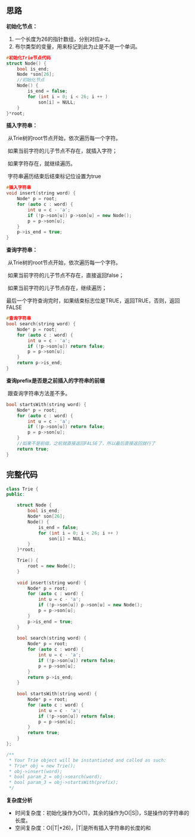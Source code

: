 ## 思路

**初始化节点：**

1. 一个长度为26的指针数组，分别对应a-z。
2. 布尔类型的变量，用来标记到此为止是不是一个单词。

```c++
#初始化Trie节点代码
struct Node() {
    bool is_end;
    Node *son[26];
    //初始化节点
    Node() {
        is_end = false;
        for (int i = 0; i < 26; i ++ )
            son[i] = NULL;
    }
}*root;
```

**插入字符串：**

​	从Trie树的root节点开始，依次遍历每一个字符。

​	如果当前字符的儿子节点不存在，就插入字符；

​	如果字符存在，就继续遍历。

​	字符串遍历结束后结束标记位设置为true

```c++
#插入字符串
void insert(string word) {
    Node* p = root;
    for (auto c : word) {
        int u = c - 'a';
        if (!p->son[u]) p->son[u] = new Node();
        p = p->son[u];
    }
    p->is_end = true;
}
```

**查询字符串：**

​	从Trie树的root节点开始，依次遍历每一个字符。

​	如果当前字符的儿子节点不存在，直接返回false；

​	如果当前字符的儿子节点存在，继续遍历；

​	最后一个字符查询完时，如果结束标志位是TRUE，返回TRUE，否则，返回FALSE

```c++
#查询字符串
bool search(string word) {
    Node* p = root;
    for (auto c : word) {
        int u = c - 'a';
        if (!p->son[u]) return false;
        p = p->son[u];
    }
    return p->is_end;
}
```

**查询prefix是否是之前插入的字符串的前缀**

​	跟查询字符串方法差不多。

```c++
bool startsWith(string word) {
    Node* p = root;
    for (auto c : word) {
        int u = c - 'a';
        if (!p->son[u]) return false;
        p = p->son[u];
    }
    //如果不是前缀，之前就直接返回FALSE了，所以最后直接返回就行了
    return true;
}
```



## 完整代码

```c++
class Trie {
public:

    struct Node {
        bool is_end;
        Node* son[26];
        Node() {
            is_end = false;
            for (int i = 0; i < 26; i ++ )
                son[i] = NULL;
        }
    }*root;

    Trie() {
        root = new Node();
    }
    
    void insert(string word) {
        Node* p = root;
        for (auto c : word) {
            int u = c - 'a';
            if (!p->son[u]) p->son[u] = new Node();
            p = p->son[u];
        }
        p->is_end = true;
    }
    
    bool search(string word) {
        Node* p = root;
        for (auto c : word) {
            int u = c - 'a';
            if (!p->son[u]) return false;
            p = p->son[u];
        }
        return p->is_end;
    }
    
    bool startsWith(string word) {
        Node* p = root;
        for (auto c : word) {
            int u = c - 'a';
            if (!p->son[u]) return false;
            p = p->son[u];
        }
        return true;
    }
};

/**
 * Your Trie object will be instantiated and called as such:
 * Trie* obj = new Trie();
 * obj->insert(word);
 * bool param_2 = obj->search(word);
 * bool param_3 = obj->startsWith(prefix);
 */
```

**复杂度分析**

- 时间复杂度：初始化操作为O(1)，其余的操作为O(|S|)，S是操作的字符串的长度。
- 空间复杂度：O(|T|*26)，|T|是所有插入字符串的长度的和



